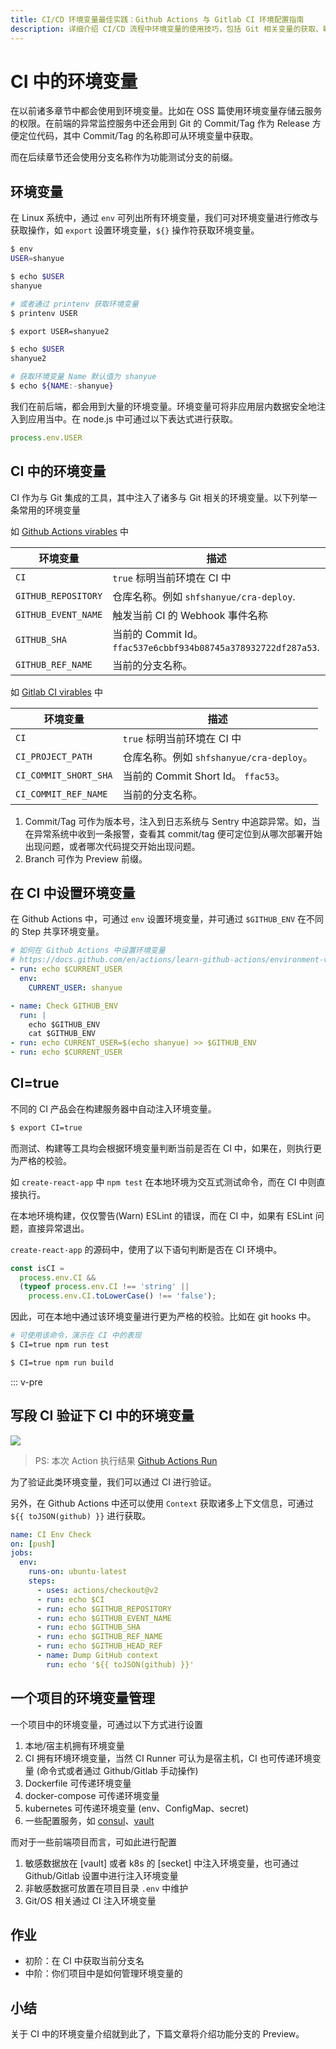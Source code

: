 ```yaml
---
title: CI/CD 环境变量最佳实践：Github Actions 与 Gitlab CI 环境配置指南
description: 详细介绍 CI/CD 流程中环境变量的使用技巧，包括 Git 相关变量的获取、敏感信息的安全管理，以及在 Github Actions 和 Gitlab CI 中的具体配置方法。适用于前后端项目的环境变量管理实践。
---
```


# CI 中的环境变量

在以前诸多章节中都会使用到环境变量。比如在 OSS 篇使用环境变量存储云服务的权限。在前端的异常监控服务中还会用到 Git 的 Commit/Tag 作为 Release 方便定位代码，其中 Commit/Tag 的名称即可从环境变量中获取。

而在后续章节还会使用分支名称作为功能测试分支的前缀。

## 环境变量

在 Linux 系统中，通过 `env` 可列出所有环境变量，我们可对环境变量进行修改与获取操作，如 `export` 设置环境变量，`${}` 操作符获取环境变量。

``` bash
$ env
USER=shanyue

$ echo $USER
shanyue

# 或者通过 printenv 获取环境变量
$ printenv USER

$ export USER=shanyue2

$ echo $USER
shanyue2

# 获取环境变量 Name 默认值为 shanyue
$ echo ${NAME:-shanyue}
```

我们在前后端，都会用到大量的环境变量。环境变量可将非应用层内数据安全地注入到应用当中。在 node.js 中可通过以下表达式进行获取。

``` js
process.env.USER
```

## CI 中的环境变量

CI 作为与 Git 集成的工具，其中注入了诸多与 Git 相关的环境变量。以下列举一条常用的环境变量

如 [Github Actions virables](https://docs.github.com/en/actions/learn-github-actions/environment-variables#default-environment-variables) 中

| 环境变量 | 描述 |
| --- | --- |
| `CI` | `true` 标明当前环境在 CI 中 |
| `GITHUB_REPOSITORY` | 仓库名称。例如 `shfshanyue/cra-deploy`. |
| `GITHUB_EVENT_NAME` | 触发当前 CI 的 Webhook 事件名称 |
| `GITHUB_SHA` | 当前的 Commit Id。 `ffac537e6cbbf934b08745a378932722df287a53`. |
| `GITHUB_REF_NAME` | 当前的分支名称。|

如 [Gitlab CI virables](https://docs.gitlab.com/ee/ci/variables/predefined_variables.html) 中

| 环境变量 | 描述 |
| --- | --- |
| `CI` | `true` 标明当前环境在 CI 中 |
| `CI_PROJECT_PATH` | 仓库名称。例如 `shfshanyue/cra-deploy`。 |
| `CI_COMMIT_SHORT_SHA` | 当前的 Commit Short Id。 `ffac53`。 |
| `CI_COMMIT_REF_NAME` | 当前的分支名称。|

1. Commit/Tag 可作为版本号，注入到日志系统与 Sentry 中追踪异常。如，当在异常系统中收到一条报警，查看其 commit/tag 便可定位到从哪次部署开始出现问题，或者哪次代码提交开始出现问题。
1. Branch 可作为 Preview 前缀。

## 在 CI 中设置环境变量

在 Github Actions 中，可通过 `env` 设置环境变量，并可通过 `$GITHUB_ENV` 在不同的 Step 共享环境变量。

``` yaml
# 如何在 Github Actions 中设置环境变量
# https://docs.github.com/en/actions/learn-github-actions/environment-variables
- run: echo $CURRENT_USER
  env:
    CURRENT_USER: shanyue

- name: Check GITHUB_ENV
  run: |
    echo $GITHUB_ENV
    cat $GITHUB_ENV
- run: echo CURRENT_USER=$(echo shanyue) >> $GITHUB_ENV
- run: echo $CURRENT_USER
```

## CI=true

不同的 CI 产品会在构建服务器中自动注入环境变量。

``` bash
$ export CI=true
```

而测试、构建等工具均会根据环境变量判断当前是否在 CI 中，如果在，则执行更为严格的校验。

如 `create-react-app` 中 `npm test` 在本地环境为交互式测试命令，而在 CI 中则直接执行。

在本地环境构建，仅仅警告(Warn) ESLint 的错误，而在 CI 中，如果有 ESLint 问题，直接异常退出。

`create-react-app` 的源码中，使用了以下语句判断是否在 CI 环境中。

``` js
const isCI =
  process.env.CI &&
  (typeof process.env.CI !== 'string' ||
    process.env.CI.toLowerCase() !== 'false');
```

因此，可在本地中通过该环境变量进行更为严格的校验。比如在 git hooks 中。

``` bash
# 可使用该命令，演示在 CI 中的表现
$ CI=true npm run test

$ CI=true npm run build
```

::: v-pre

## 写段 CI 验证下 CI 中的环境变量

![](https://cdn.jsdelivr.net/gh/shfshanyue/assets/2022-01-11/clipboard-9125.9b3a8e.webp)

> PS: 本次 Action 执行结果 [Github Actions Run](https://github.com/shfshanyue/cra-deploy/runs/4771781199?check_suite_focus=true)

为了验证此类环境变量，我们可以通过 CI 进行验证。

另外，在 Github Actions 中还可以使用 `Context` 获取诸多上下文信息，可通过 `${{ toJSON(github) }}` 进行获取。

``` yaml
name: CI Env Check
on: [push]
jobs:
  env:
    runs-on: ubuntu-latest
    steps:
      - uses: actions/checkout@v2
      - run: echo $CI
      - run: echo $GITHUB_REPOSITORY
      - run: echo $GITHUB_EVENT_NAME
      - run: echo $GITHUB_SHA
      - run: echo $GITHUB_REF_NAME
      - run: echo $GITHUB_HEAD_REF
      - name: Dump GitHub context
        run: echo '${{ toJSON(github) }}'
```

## 一个项目的环境变量管理

一个项目中的环境变量，可通过以下方式进行设置

1. 本地/宿主机拥有环境变量
1. CI 拥有环境环境变量，当然 CI Runner 可认为是宿主机，CI 也可传递环境变量 (命令式或者通过 Github/Gitlab 手动操作)
1. Dockerfile 可传递环境变量
1. docker-compose 可传递环境变量
1. kubernetes 可传递环境变量 (env、ConfigMap、secret)
1. 一些配置服务，如 [consul](https://github.com/hashicorp/consul)、[vault](https://github.com/hashicorp/vault)

而对于一些前端项目而言，可如此进行配置

1. 敏感数据放在 [vault] 或者 k8s 的 [secket] 中注入环境变量，也可通过 Github/Gitlab 设置中进行注入环境变量
1. 非敏感数据可放置在项目目录 `.env` 中维护
1. Git/OS 相关通过 CI 注入环境变量

## 作业

+ 初阶：在 CI 中获取当前分支名
+ 中阶：你们项目中是如何管理环境变量的

## 小结

关于 CI 中的环境变量介绍就到此了，下篇文章将介绍功能分支的 Preview。
